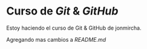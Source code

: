 # Curso de _Git_ & _GitHub_

Estoy haciendo el curso de Git & GitHub de jonmircha.

Agregando mas cambios a _README.md_
